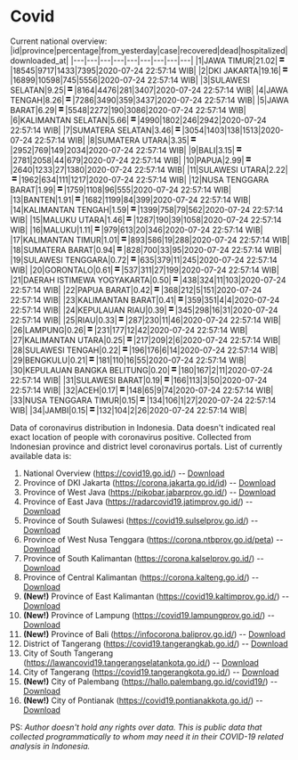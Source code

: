 # Covid
Current national overview:
|id|province|percentage|from_yesterday|case|recovered|dead|hospitalized|downloaded_at|
|---|---|---|---|---|---|---|---|---|
|1|JAWA TIMUR|21.02|![equal](https://github.com/ariefrachmannn/covid/raw/master/img/rsz_equal.png)|18545|9717|1433|7395|2020-07-24 22:57:14 WIB|
|2|DKI JAKARTA|19.16|![equal](https://github.com/ariefrachmannn/covid/raw/master/img/rsz_equal.png)|16899|10598|745|5556|2020-07-24 22:57:14 WIB|
|3|SULAWESI SELATAN|9.25|![equal](https://github.com/ariefrachmannn/covid/raw/master/img/rsz_equal.png)|8164|4476|281|3407|2020-07-24 22:57:14 WIB|
|4|JAWA TENGAH|8.26|![equal](https://github.com/ariefrachmannn/covid/raw/master/img/rsz_equal.png)|7286|3490|359|3437|2020-07-24 22:57:14 WIB|
|5|JAWA BARAT|6.29|![equal](https://github.com/ariefrachmannn/covid/raw/master/img/rsz_equal.png)|5548|2272|190|3086|2020-07-24 22:57:14 WIB|
|6|KALIMANTAN SELATAN|5.66|![equal](https://github.com/ariefrachmannn/covid/raw/master/img/rsz_equal.png)|4990|1802|246|2942|2020-07-24 22:57:14 WIB|
|7|SUMATERA SELATAN|3.46|![equal](https://github.com/ariefrachmannn/covid/raw/master/img/rsz_equal.png)|3054|1403|138|1513|2020-07-24 22:57:14 WIB|
|8|SUMATERA UTARA|3.35|![equal](https://github.com/ariefrachmannn/covid/raw/master/img/rsz_equal.png)|2952|769|149|2034|2020-07-24 22:57:14 WIB|
|9|BALI|3.15|![equal](https://github.com/ariefrachmannn/covid/raw/master/img/rsz_equal.png)|2781|2058|44|679|2020-07-24 22:57:14 WIB|
|10|PAPUA|2.99|![equal](https://github.com/ariefrachmannn/covid/raw/master/img/rsz_equal.png)|2640|1233|27|1380|2020-07-24 22:57:14 WIB|
|11|SULAWESI UTARA|2.22|![equal](https://github.com/ariefrachmannn/covid/raw/master/img/rsz_equal.png)|1962|634|111|1217|2020-07-24 22:57:14 WIB|
|12|NUSA TENGGARA BARAT|1.99|![equal](https://github.com/ariefrachmannn/covid/raw/master/img/rsz_equal.png)|1759|1108|96|555|2020-07-24 22:57:14 WIB|
|13|BANTEN|1.91|![equal](https://github.com/ariefrachmannn/covid/raw/master/img/rsz_equal.png)|1682|1199|84|399|2020-07-24 22:57:14 WIB|
|14|KALIMANTAN TENGAH|1.59|![equal](https://github.com/ariefrachmannn/covid/raw/master/img/rsz_equal.png)|1399|758|79|562|2020-07-24 22:57:14 WIB|
|15|MALUKU UTARA|1.46|![equal](https://github.com/ariefrachmannn/covid/raw/master/img/rsz_equal.png)|1287|190|39|1058|2020-07-24 22:57:14 WIB|
|16|MALUKU|1.11|![equal](https://github.com/ariefrachmannn/covid/raw/master/img/rsz_equal.png)|979|613|20|346|2020-07-24 22:57:14 WIB|
|17|KALIMANTAN TIMUR|1.01|![equal](https://github.com/ariefrachmannn/covid/raw/master/img/rsz_equal.png)|893|586|19|288|2020-07-24 22:57:14 WIB|
|18|SUMATERA BARAT|0.94|![equal](https://github.com/ariefrachmannn/covid/raw/master/img/rsz_equal.png)|828|700|33|95|2020-07-24 22:57:14 WIB|
|19|SULAWESI TENGGARA|0.72|![equal](https://github.com/ariefrachmannn/covid/raw/master/img/rsz_equal.png)|635|379|11|245|2020-07-24 22:57:14 WIB|
|20|GORONTALO|0.61|![equal](https://github.com/ariefrachmannn/covid/raw/master/img/rsz_equal.png)|537|311|27|199|2020-07-24 22:57:14 WIB|
|21|DAERAH ISTIMEWA YOGYAKARTA|0.50|![equal](https://github.com/ariefrachmannn/covid/raw/master/img/rsz_equal.png)|438|324|11|103|2020-07-24 22:57:14 WIB|
|22|PAPUA BARAT|0.42|![equal](https://github.com/ariefrachmannn/covid/raw/master/img/rsz_equal.png)|368|212|5|151|2020-07-24 22:57:14 WIB|
|23|KALIMANTAN BARAT|0.41|![equal](https://github.com/ariefrachmannn/covid/raw/master/img/rsz_equal.png)|359|351|4|4|2020-07-24 22:57:14 WIB|
|24|KEPULAUAN RIAU|0.39|![equal](https://github.com/ariefrachmannn/covid/raw/master/img/rsz_equal.png)|345|298|16|31|2020-07-24 22:57:14 WIB|
|25|RIAU|0.33|![equal](https://github.com/ariefrachmannn/covid/raw/master/img/rsz_equal.png)|287|230|11|46|2020-07-24 22:57:14 WIB|
|26|LAMPUNG|0.26|![equal](https://github.com/ariefrachmannn/covid/raw/master/img/rsz_equal.png)|231|177|12|42|2020-07-24 22:57:14 WIB|
|27|KALIMANTAN UTARA|0.25|![equal](https://github.com/ariefrachmannn/covid/raw/master/img/rsz_equal.png)|217|209|2|6|2020-07-24 22:57:14 WIB|
|28|SULAWESI TENGAH|0.22|![equal](https://github.com/ariefrachmannn/covid/raw/master/img/rsz_equal.png)|196|176|6|14|2020-07-24 22:57:14 WIB|
|29|BENGKULU|0.21|![equal](https://github.com/ariefrachmannn/covid/raw/master/img/rsz_equal.png)|181|110|16|55|2020-07-24 22:57:14 WIB|
|30|KEPULAUAN BANGKA BELITUNG|0.20|![equal](https://github.com/ariefrachmannn/covid/raw/master/img/rsz_equal.png)|180|167|2|11|2020-07-24 22:57:14 WIB|
|31|SULAWESI BARAT|0.19|![equal](https://github.com/ariefrachmannn/covid/raw/master/img/rsz_equal.png)|166|113|3|50|2020-07-24 22:57:14 WIB|
|32|ACEH|0.17|![equal](https://github.com/ariefrachmannn/covid/raw/master/img/rsz_equal.png)|148|65|9|74|2020-07-24 22:57:14 WIB|
|33|NUSA TENGGARA TIMUR|0.15|![equal](https://github.com/ariefrachmannn/covid/raw/master/img/rsz_equal.png)|134|106|1|27|2020-07-24 22:57:14 WIB|
|34|JAMBI|0.15|![equal](https://github.com/ariefrachmannn/covid/raw/master/img/rsz_equal.png)|132|104|2|26|2020-07-24 22:57:14 WIB|

Data of coronavirus distribution in Indonesia. Data doesn't indicated real exact location of people with coronavirus positive. Collected from Indonesian province and district level coronavirus portals. List of currently available data is:
1. National Overview (https://covid19.go.id/) -- [Download](https://www.dropbox.com/s/66ly270fw4y76fx/covid_nasional.csv?dl=0)
2. Province of DKI Jakarta (https://corona.jakarta.go.id/id) -- [Download](https://riwayat-file-covid-19-dki-jakarta-jakartagis.hub.arcgis.com/)
3. Province of West Java (https://pikobar.jabarprov.go.id/) -- [Download](https://www.dropbox.com/s/alg0zp60fylq6cn/covid_jabar.csv?dl=0)
4. Province of East Java (https://radarcovid19.jatimprov.go.id/) -- [Download](https://www.dropbox.com/sh/e7vtgcnl4ckbvr4/AADo9UMRDZvrhHn66qTHZOvNa?dl=0)
5. Province of South Sulawesi (https://covid19.sulselprov.go.id/) -- [Download](https://www.dropbox.com/s/z5ek23lwcztj7z7/covid_sulsel.csv?dl=0)
6. Province of West Nusa Tenggara (https://corona.ntbprov.go.id/peta) -- [Download](https://www.dropbox.com/s/4p2k93n42xx0c00/covid_ntb.csv?dl=0)
7. Province of South Kalimantan (https://corona.kalselprov.go.id/) -- [Download](https://www.dropbox.com/sh/7aa2kvz8lb04pzz/AADH1Oj5oFMw2mp-D3JStPRsa?dl=0)
8. Province of Central Kalimantan (https://corona.kalteng.go.id/) -- [Download](https://www.dropbox.com/s/9q01v5r3ys2ozk4/covid_kalteng.csv?dl=0)
9. **(New!)** Province of East Kalimantan (https://covid19.kaltimprov.go.id/) -- [Download](https://www.dropbox.com/sh/qhpxj532nm80goa/AAB6ek_fp1__ieTR0TFQpfIga?dl=0)
10. **(New!)** Province of Lampung (https://covid19.lampungprov.go.id/) -- [Download](https://www.dropbox.com/s/ecuew6oa9kzwqwx/covid_lampung.csv?dl=0)
11. **(New!)** Province of Bali (https://infocorona.baliprov.go.id/) -- [Download](https://www.dropbox.com/sh/iceiwun4ufttmiu/AAC7dSRMpfTjPI1Lfzw-LeCUa?dl=0)
12. District of Tangerang (https://covid19.tangerangkab.go.id/) -- [Download](https://www.dropbox.com/sh/yxovyy6sy5bnz4p/AACZzVHinisKmz8oQWyQJ3nua?dl=0)
13. City of South Tangerang (https://lawancovid19.tangerangselatankota.go.id/) -- [Download](https://www.dropbox.com/s/zlvxo4ivswdzmle/covid_tangsel.csv?dl=0)
14. City of Tangerang (https://covid19.tangerangkota.go.id/) -- [Download](https://www.dropbox.com/s/e53224kvdrpjzy0/covid_tangkot.csv?dl=0)
15. **(New!)** City of Palembang (https://hallo.palembang.go.id/covid19/) -- [Download](https://www.dropbox.com/sh/oj17bhwhlpjht9e/AABZEG-OiaSaFvikATDx6coEa?dl=0)
16. **(New!)** City of Pontianak (https://covid19.pontianakkota.go.id/) -- [Download](https://www.dropbox.com/sh/66if3y4ly51j4sh/AADQ-zwLGa7Kz4ZzJgDw2-3na?dl=0)

PS: *Author doesn't hold any rights over data. This is public data that collected programmatically to whom may need it in their COVID-19 related analysis in Indonesia.*
